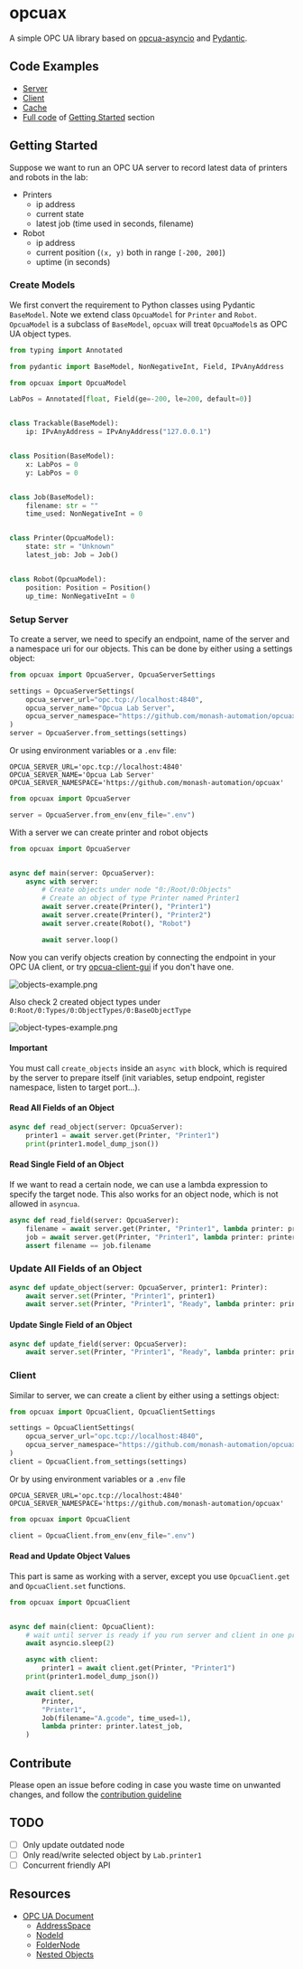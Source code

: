 # opcuax

A simple OPC UA library based on [opcua-asyncio](https://opcua-asyncio.readthedocs.io/en/latest/)
and [Pydantic](https://docs.pydantic.dev/latest/).

## Code Examples

* [Server](./examples/server.py)
* [Client](./examples/client.py)
* [Cache](./examples/redis_cache.py)
* [Full code](./examples/tutorial.py) of [Getting Started](#getting-started) section

## Getting Started

Suppose we want to run an OPC UA server to record latest data of printers and robots in the lab:

* Printers
    * ip address
    * current state
    * latest job (time used in seconds, filename)
* Robot
    * ip address
    * current position (`(x, y)` both in range `[-200, 200]`)
    * uptime (in seconds)

### Create Models

We first convert the requirement to Python classes using Pydantic `BaseModel`.
Note we extend class `OpcuaModel` for `Printer` and `Robot`.
`OpcuaModel` is a subclass of `BaseModel`, `opcuax` will treat `OpcuaModel`s
as OPC UA object types.

```python
from typing import Annotated

from pydantic import BaseModel, NonNegativeInt, Field, IPvAnyAddress

from opcuax import OpcuaModel

LabPos = Annotated[float, Field(ge=-200, le=200, default=0)]


class Trackable(BaseModel):
    ip: IPvAnyAddress = IPvAnyAddress("127.0.0.1")


class Position(BaseModel):
    x: LabPos = 0
    y: LabPos = 0


class Job(BaseModel):
    filename: str = ""
    time_used: NonNegativeInt = 0


class Printer(OpcuaModel):
    state: str = "Unknown"
    latest_job: Job = Job()


class Robot(OpcuaModel):
    position: Position = Position()
    up_time: NonNegativeInt = 0
```

### Setup Server

To create a server, we need to specify an endpoint, name of the server and a namespace uri for our objects.
This can be done by either using a settings object:

```python
from opcuax import OpcuaServer, OpcuaServerSettings

settings = OpcuaServerSettings(
    opcua_server_url="opc.tcp://localhost:4840",
    opcua_server_name="Opcua Lab Server",
    opcua_server_namespace="https://github.com/monash-automation/opcuax",
)
server = OpcuaServer.from_settings(settings)
```

Or using environment variables or a `.env` file:

```.dotenv
OPCUA_SERVER_URL='opc.tcp://localhost:4840'
OPCUA_SERVER_NAME='Opcua Lab Server'
OPCUA_SERVER_NAMESPACE='https://github.com/monash-automation/opcuax'
```

```python
from opcuax import OpcuaServer

server = OpcuaServer.from_env(env_file=".env")
```

With a server we can create printer and robot objects

```python
from opcuax import OpcuaServer


async def main(server: OpcuaServer):
    async with server:
        # Create objects under node "0:/Root/0:Objects"
        # Create an object of type Printer named Printer1
        await server.create(Printer(), "Printer1")
        await server.create(Printer(), "Printer2")
        await server.create(Robot(), "Robot")

        await server.loop()
```

Now you can verify objects creation by connecting the endpoint in your OPC UA client,
or try [opcua-client-gui](https://github.com/FreeOpcUa/opcua-client-gui) if you don't have one.

![objects-example.png](examples/tutorial_example_objects.png)

Also check 2 created object types under `0:Root/0:Types/0:ObjectTypes/0:BaseObjectType`

![object-types-example.png](examples/tutorial_example_object_types.png)

#### Important

You must call `create_objects` inside an `async with` block, which is required by the
server to prepare itself (init variables, setup endpoint, register namespace, listen to target port...).

#### Read All Fields of an Object

```python
async def read_object(server: OpcuaServer):
    printer1 = await server.get(Printer, "Printer1")
    print(printer1.model_dump_json())
```

#### Read Single Field of an Object

If we want to read a certain node, we can use a lambda expression to specify the target node.
This also works for an object node, which is not allowed in `asyncua`.

```python
async def read_field(server: OpcuaServer):
    filename = await server.get(Printer, "Printer1", lambda printer: printer.latest_job.filename)
    job = await server.get(Printer, "Printer1", lambda printer: printer.latest_job)
    assert filename == job.filename
```

### Update All Fields of an Object

```python
async def update_object(server: OpcuaServer, printer1: Printer):
    await server.set(Printer, "Printer1", printer1)
    await server.set(Printer, "Printer1", "Ready", lambda printer: printer.state)
```

#### Update Single Field of an Object

```python
async def update_field(server: OpcuaServer):
    await server.set(Printer, "Printer1", "Ready", lambda printer: printer.state)
```

### Client

Similar to server, we can create a client by either using a settings object:

```python
from opcuax import OpcuaClient, OpcuaClientSettings

settings = OpcuaClientSettings(
    opcua_server_url="opc.tcp://localhost:4840",
    opcua_server_namespace="https://github.com/monash-automation/opcuax",
)
client = OpcuaClient.from_settings(settings)
```

Or by using environment variables or a `.env` file

```dotenv
OPCUA_SERVER_URL='opc.tcp://localhost:4840'
OPCUA_SERVER_NAMESPACE='https://github.com/monash-automation/opcuax'
```

```python
from opcuax import OpcuaClient

client = OpcuaClient.from_env(env_file=".env")
```

#### Read and Update Object Values

This part is same as working with a server, except you use `OpcuaClient.get` and `OpcuaClient.set` functions.

```python
from opcuax import OpcuaClient


async def main(client: OpcuaClient):
    # wait until server is ready if you run server and client in one program
    await asyncio.sleep(2)

    async with client:
        printer1 = await client.get(Printer, "Printer1")
    print(printer1.model_dump_json())

    await client.set(
        Printer,
        "Printer1",
        Job(filename="A.gcode", time_used=1),
        lambda printer: printer.latest_job,
    )
```

## Contribute

Please open an issue before coding in case you waste time on unwanted changes,
and follow the [contribution guideline](./CONTRIBUTING.md)

## TODO

* [ ] Only update outdated node
* [ ] Only read/write selected object by `Lab.printer1`
* [ ] Concurrent friendly API

## Resources

* [OPC UA Document](https://reference.opcfoundation.org/)
    * [AddressSpace](https://reference.opcfoundation.org/Core/Part1/v105/docs/6.3.4)
    * [NodeId](https://reference.opcfoundation.org/DI/v104/docs/3.3.2.1)
    * [FolderNode](https://reference.opcfoundation.org/Core/Part3/v104/docs/5.5.3#_Ref131474245)
    * [Nested Objects](https://github.com/FreeOpcUa/opcua-asyncio/issues/185#issuecomment-627752985)
